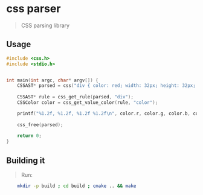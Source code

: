 # css parser
> CSS parsing library


## Usage
``` C
#include <css.h>
#include <stdio.h>


int main(int argc, char* argv[]) {
    CSSAST* parsed = css("div { color: red; width: 32px; height: 32px; }");
    
    CSSAST* rule = css_get_rule(parsed, "div");
    CSSColor color = css_get_value_color(rule, "color");

    printf("%1.2f, %1.2f, %1.2f %1.2f\n", color.r, color.g, color.b, color.a);
    
    css_free(parsed);
    
    return 0;
}
```


## Building it
> Run:

``` bash
    mkdir -p build ; cd build ; cmake .. && make
```

